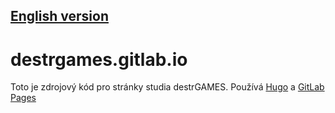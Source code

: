 [English version](https://gitlab.com/destrgames/destrgames.gitlab.io/-/blob/master/README_EN.md)
---
# destrgames.gitlab.io
Toto je zdrojový kód pro stránky studia destrGAMES. Používá [Hugo](https://gohugo.io) a [GitLab Pages](https://docs.gitlab.com/ee/user/project/pages)

